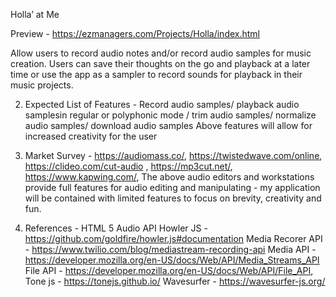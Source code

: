 Holla’ at Me

Preview - https://ezmanagers.com/Projects/Holla/index.html
 
Allow users to record audio notes and/or record audio samples for music creation. 
Users can save their thoughts on the go and playback at a later time or use the app as a sampler to record sounds for playback in their music projects. 
 
2. Expected List of Features -
Record audio samples/ playback audio samplesin regular or polyphonic mode / trim audio samples/ normalize audio samples/ download audio samples
Above features will allow for increased creativity for the user 
 
3. Market Survey -
https://audiomass.co/, https://twistedwave.com/online, https://clideo.com/cut-audio , https://mp3cut.net/, https://www.kapwing.com/, 
The above audio editors and workstations provide full features for audio editing and manipulating - my application will be contained with limited features to focus on brevity, creativity and fun. 

4. References -
HTML 5 Audio API Howler JS - https://github.com/goldfire/howler.js#documentation 
Media Recorer API - https://www.twilio.com/blog/mediastream-recording-api 
Media API - https://developer.mozilla.org/en-US/docs/Web/API/Media_Streams_API
 File API - https://developer.mozilla.org/en-US/docs/Web/API/File_API, 
Tone js - https://tonejs.github.io/
Wavesurfer - https://wavesurfer-js.org/
 

